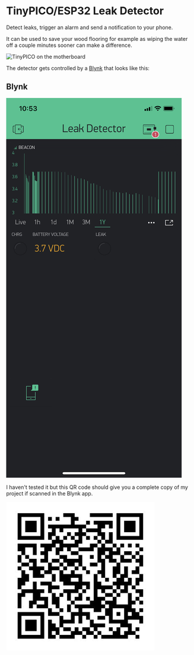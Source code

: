 # TinyPICO/ESP32 Leak Detector

Detect leaks, trigger an alarm and send a notification to your phone.

It can be used to save your wood flooring for example as wiping the water off
a couple minutes sooner can make a difference.

![TinyPICO on the motherboard](assets/img/board.png)

The detector gets controlled by a [Blynk](https://blynk.io/) that looks like
this:

## Blynk

![Blynk Project](assets/img/blynk_project.png)

I haven't tested it but this QR code should give you a complete copy of my
project if scanned in the Blynk app.

![Blynk Project QR](assets/img/blynk_clone.jpg)

